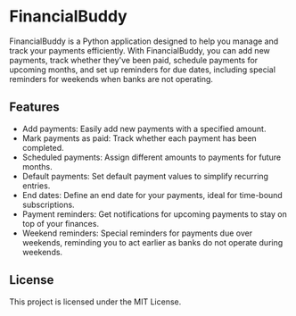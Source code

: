 # FinancialBuddy
FinancialBuddy is a Python application designed to help you manage and track your payments efficiently. With FinancialBuddy, you can add new payments, track whether they've been paid, schedule payments for upcoming months, and set up reminders for due dates, including special reminders for weekends when banks are not operating.

## Features
- Add payments: Easily add new payments with a specified amount.
- Mark payments as paid: Track whether each payment has been completed.
- Scheduled payments: Assign different amounts to payments for future months.
- Default payments: Set default payment values to simplify recurring entries.
- End dates: Define an end date for your payments, ideal for time-bound subscriptions.
- Payment reminders: Get notifications for upcoming payments to stay on top of your finances.
- Weekend reminders: Special reminders for payments due over weekends, reminding you to act earlier as banks do not operate during weekends.

## License
This project is licensed under the MIT License.
